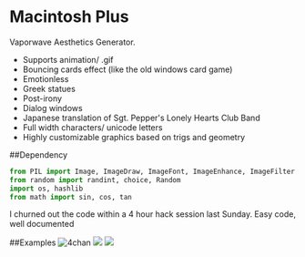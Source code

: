 # Macintosh Plus
Vaporwave Aesthetics Generator.

- Supports animation/ .gif
- Bouncing cards effect (like the old windows card game)
- Emotionless
- Greek statues
- Post-irony
- Dialog windows
- Japanese translation of Sgt. Pepper's Lonely Hearts Club Band
- Full width characters/ unicode letters
- Highly customizable graphics based on trigs and geometry

##Dependency
```python
from PIL import Image, ImageDraw, ImageFont, ImageEnhance, ImageFilter
from random import randint, choice, Random
import os, hashlib
from math import sin, cos, tan
```

I churned out the code within a 4 hour hack session last Sunday. Easy code, well documented

##Examples
![4chan](http://i.imgur.com/zKCV95v.png)
![](http://i.imgur.com/MmA87S9.png)
![](http://i.imgur.com/W58qthD.png)
